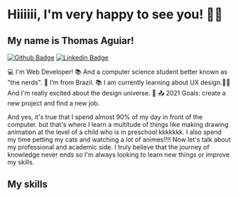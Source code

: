 # Hiiiiii, I'm very happy to see you! 🤭🤩
## My name is Thomas Aguiar!
[![Github Badge](https://img.shields.io/badge/-Github-000?style=flat-square&logo=Github&logoColor=white&link=https://github.com/thmsaguiar)](https://github.com/thmsaguiar)
[![Linkedin Badge](https://img.shields.io/badge/-LinkedIn-blue?style=flat-square&logo=Linkedin&logoColor=white&link=https://www.linkedin.com/in/thomas-aguiar-vicente-a328671b0/)](https://www.linkedin.com/in/thomas-aguiar-vicente-a328671b0/)

:computer: I'm Web Developer!
:books: And a computer science student better known as "the nerds".
:house_with_garden: I’m from Brazil.
:books: I am currently learning about UX design.🤩🤩 And I'm really excited about the design universe. 🤩
:outbox_tray: 2021 Goals: create a new project and find a new job.


And yes, it's true that I spend almost 90% of my day in front of the computer. 
but that's where I learn a multitude of things like making drawing animation at the level of a child who is in preschool kkkkkkk. 
I also spend my time petting my cats and watching a lot of animes!!!!
Now let's talk about my professional and academic side. 
I truly believe that the journey of knowledge never ends so I'm always looking to learn new things or improve my skills.

## My skills
<!--
**thmsaguiar/thmsaguiar** is a ✨ _special_ ✨ repository because its `README.md` (this file) appears on your GitHub profile.

Here are some ideas to get you started:

- 🔭 I’m currently working on ...
- 🌱 I’m currently learning ...
- 👯 I’m looking to collaborate on ...
- 🤔 I’m looking for help with ...
- 💬 Ask me about ...
- 📫 How to reach me: ...
- 😄 Pronouns: ...
- ⚡ Fun fact: ...
-->

